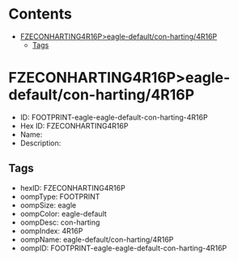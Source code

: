 



Contents
========

* [FZECONHARTING4R16P>eagle-default/con-harting/4R16P](#fzeconharting4r16peagle-defaultcon-harting4r16p)
	* [Tags](#tags)

# FZECONHARTING4R16P>eagle-default/con-harting/4R16P

- ID: FOOTPRINT-eagle-eagle-default-con-harting-4R16P
- Hex ID: FZECONHARTING4R16P
- Name: 
- Description: 

## Tags

- hexID: FZECONHARTING4R16P
- oompType: FOOTPRINT
- oompSize: eagle
- oompColor: eagle-default
- oompDesc: con-harting
- oompIndex: 4R16P
- oompName: eagle-default/con-harting/4R16P
- oompID: FOOTPRINT-eagle-eagle-default-con-harting-4R16P
